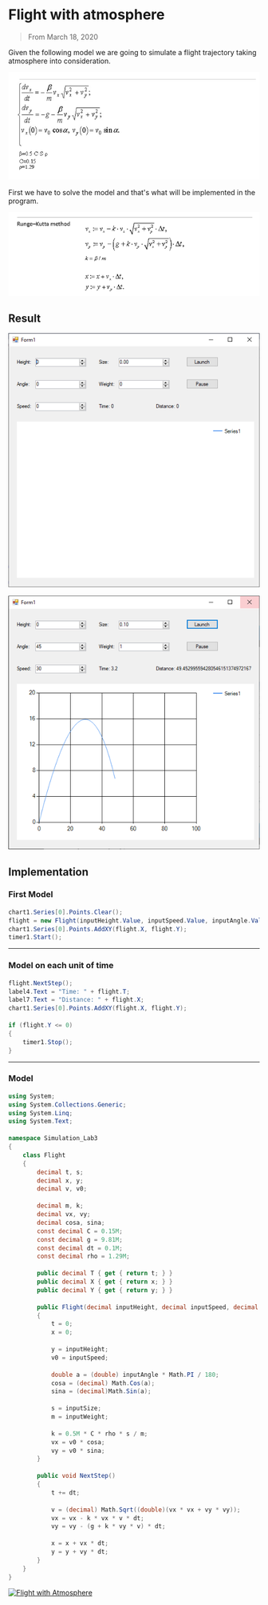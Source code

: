 # Flight with atmosphere
> From March 18, 2020

Given the following model we are going to simulate a flight trajectory taking atmosphere into consideration.

![fsc.png](./images/fsc.png)

First we have to solve the model and that's what will be implemented in the program.

![fsc_Runge-Kutta.png](./images/fsc_Runge-Kutta.png)

## Result

![fsc_0.png](./images/fsc_0.png)

![fsc_1.png](./images/fsc_1.png)

## Implementation

### First Model
```csharp
chart1.Series[0].Points.Clear();
flight = new Flight(inputHeight.Value, inputSpeed.Value, inputAngle.Value, inputSize.Value, inputWeight.Value);
chart1.Series[0].Points.AddXY(flight.X, flight.Y);
timer1.Start();
```
---

### Model on each unit of time
```csharp
flight.NextStep();
label4.Text = "Time: " + flight.T;
label7.Text = "Distance: " + flight.X;
chart1.Series[0].Points.AddXY(flight.X, flight.Y);
             
if (flight.Y <= 0)
{
    timer1.Stop();
}
```
---

### Model
```csharp
using System;
using System.Collections.Generic;
using System.Linq;
using System.Text;
 
namespace Simulation_Lab3
{
    class Flight
    {
        decimal t, s;
        decimal x, y;
        decimal v, v0;

        decimal m, k;
        decimal vx, vy;
        decimal cosa, sina;
        const decimal C = 0.15M;
        const decimal g = 9.81M;
        const decimal dt = 0.1M;
        const decimal rho = 1.29M;
        
        public decimal T { get { return t; } }
        public decimal X { get { return x; } }
        public decimal Y { get { return y; } }

        public Flight(decimal inputHeight, decimal inputSpeed, decimal inputAngle, decimal inputSize, decimal inputWeight)
        {
            t = 0;
            x = 0;

            y = inputHeight;
            v0 = inputSpeed;

            double a = (double) inputAngle * Math.PI / 180;
            cosa = (decimal) Math.Cos(a);
            sina = (decimal)Math.Sin(a);
    
            s = inputSize;
            m = inputWeight;
            
            k = 0.5M * C * rho * s / m;
            vx = v0 * cosa;
            vy = v0 * sina;
        }

        public void NextStep()
        {
            t += dt;

            v = (decimal) Math.Sqrt((double)(vx * vx + vy * vy));
            vx = vx - k * vx * v * dt;
            vy = vy - (g + k * vy * v) * dt;
    
            x = x + vx * dt;
            y = y + vy * dt;
        }
    }
}
```

[![Flight with Atmosphere](https://github-readme-stats.vercel.app/api/pin/?username=pablinme&repo=sim-flight-with-atmosphere)](https://github.com/pablinme/sim-flight-with-atmosphere)
